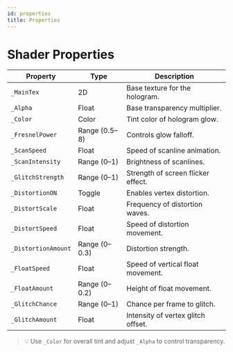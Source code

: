 ```yaml
---
id: properties
title: Properties
---
```


# Shader Properties

| Property | Type | Description |
|-----------|------|-------------|
| `_MainTex` | 2D | Base texture for the hologram. |
| `_Alpha` | Float | Base transparency multiplier. |
| `_Color` | Color | Tint color of hologram glow. |
| `_FresnelPower` | Range (0.5–8) | Controls glow falloff. |
| `_ScanSpeed` | Float | Speed of scanline animation. |
| `_ScanIntensity` | Range (0–1) | Brightness of scanlines. |
| `_GlitchStrength` | Range (0–1) | Strength of screen flicker effect. |
| `_DistortionON` | Toggle | Enables vertex distortion. |
| `_DistortScale` | Float | Frequency of distortion waves. |
| `_DistortSpeed` | Float | Speed of distortion movement. |
| `_DistortionAmount` | Range (0–0.3) | Distortion strength. |
| `_FloatSpeed` | Float | Speed of vertical float movement. |
| `_FloatAmount` | Range (0–0.2) | Height of float movement. |
| `_GlitchChance` | Range (0–1) | Chance per frame to glitch. |
| `_GlitchAmount` | Float | Intensity of vertex glitch offset. |

> 💡 Use `_Color` for overall tint and adjust `_Alpha` to control transparency.
